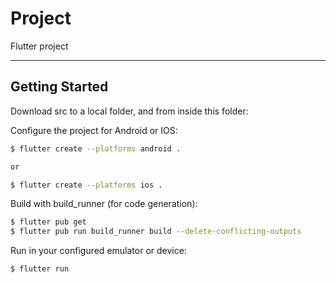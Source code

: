 # Project

Flutter project

---

## Getting Started

Download src to a local folder, and from inside this folder:

Configure the project for Android or IOS:
```sh
$ flutter create --platforms android .

or 

$ flutter create --platforms ios .
```

Build with build_runner (for code generation):
```sh
$ flutter pub get
$ flutter pub run build_runner build --delete-conflicting-outputs
```

Run in your configured emulator or device:
```sh
$ flutter run
```
